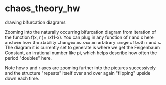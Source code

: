 # chaos_theory_hw
drawing bifurcation diagrams

Zooming into the naturally occurring bifurcation diagram from iteration of the function f(x, r )= r*x*(1-x).
You can plug in any function of r and x here and see how the stability changes across an arbitrary range of both r and x.
The diagram it is currently set to generate is where we get the Feigenbaum Constant, an irrational number like pi, which
helps describe how often the period "doubles" here.

Note how x and r axes are zooming further into the pictures successively and the structure "repeats" itself over and over again
"flipping" upside down each time. 
